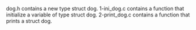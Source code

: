 dog.h contains  a new type struct dog.
1-ini_dog.c contains a function that initialize a variable of type struct dog.
2-print_dog.c contains a function that prints a struct dog.

